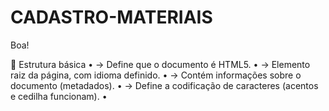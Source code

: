 # CADASTRO-MATERIAIS

Boa!

📌 Estrutura básica
	•	<!DOCTYPE html> → Define que o documento é HTML5.
	•	<html lang="pt-br"> → Elemento raiz da página, com idioma definido.
	•	<head> → Contém informações sobre o documento (metadados).
	•	<meta charset="UTF-8"> → Define a codificação de caracteres (acentos e cedilha funcionam).
	•	<title> → Título da página que aparece na aba do navegador.
	•	<body> → Contém todo o conteúdo visível da página.

⸻

📌 Estruturação de conteúdo
	•	<header> → Cabeçalho da página (normalmente logo, título, menu).
	•	<h1> … <h6> → Títulos (h1 é o principal, h6 o menor).
	•	<p> → Parágrafo de texto.
	•	<div> → Contêiner genérico para agrupar conteúdo.
	•	<ul> → Lista não ordenada (com bolinhas).
	•	<ol> → Lista ordenada (com números).
	•	<li> → Item de lista.
	•	<a href="link.html" target="_blank"> → Link (atributo target="_blank" abre em nova aba).

⸻

📌 Formulários
	•	<form action="#" method="post"> → Cria formulário (action = destino, method = envio).
	•	<label for="id"> → Texto descritivo ligado a um campo do formulário.
	•	<input type="text"> → Campo de texto.
	•	<input type="number" min="0"> → Campo numérico (com restrições).
	•	<input type="submit"> → Botão que envia o formulário.
	•	<input type="reset"> → Botão que limpa os campos.
	•	<select> → Caixa de seleção (lista suspensa).
	•	<option value="…"> → Opções dentro do <select>.

⸻

📌 Outros úteis
	•	id="" → Identificador único para um elemento (usado em CSS e JS).
	•	class="" → Define uma classe (para aplicar estilos em grupo).
	•	target="_blank" → Abre links em nova guia.
	•	br → Quebra de linha.
	•	hr → Linha horizontal.
	•	img src="imagem.jpg" alt="descrição"> → Insere imagem.

⸻

👉 Dica de memorização rápida:
	•	Estrutura → html, head, body.
	•	Texto → h1-h6, p, br.
	•	Listas → ul, ol, li.
	•	Links → a.
	•	Formulário → form, label, input, select, option, textarea.
	•	Outros → div, img, hr.

⸻